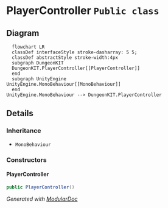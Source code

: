 # PlayerController `Public class`

## Diagram
```mermaid
  flowchart LR
  classDef interfaceStyle stroke-dasharray: 5 5;
  classDef abstractStyle stroke-width:4px
  subgraph DungeonKIT
  DungeonKIT.PlayerController[[PlayerController]]
  end
  subgraph UnityEngine
UnityEngine.MonoBehaviour[[MonoBehaviour]]
  end
UnityEngine.MonoBehaviour --> DungeonKIT.PlayerController
```

## Details
### Inheritance
 - `MonoBehaviour`

### Constructors
#### PlayerController
```csharp
public PlayerController()
```

*Generated with* [*ModularDoc*](https://github.com/hailstorm75/ModularDoc)
